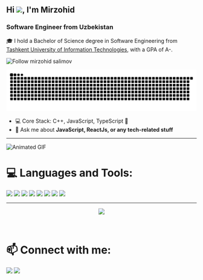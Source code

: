 <h2>Hi <img src="https://media.giphy.com/media/hvRJCLFzcasrR4ia7z/giphy.gif" width="25px">, I'm Mirzohid</h2>
<h3>Software Engineer from Uzbekistan</h3>
<p>🎓 I hold a Bachelor of Science degree in Software Engineering from <a href="https://tuit.uz/" target="_blank">Tashkent University of Information Technologies</a>, with a GPA of A-.</p>
<p>
    <img alt="Follow mirzohid salimov" src="https://img.shields.io/static/v1?label=Follow&message=mirzohid-salimov&style=for-the-badge&color=4A90E2&labelColor=222222" />
</p>

![Snake animation](https://github.com/Mirzohid22/Mirzohid22/blob/output/github-contribution-grid-snake.svg)
  
- 💻 Core Stack: C++, JavaScript, TypeScript 🖤
- 💬 Ask me about **JavaScript, ReactJs, or any tech-related stuff**
<hr>

![Animated GIF](https://github.com/Mirzohid22/Mirzohid22/assets/78687019/136617a7-d6e1-468a-98fe-f0d301411024)

<h1>💻 Languages and Tools:</h1>
<p>
  <img src="https://img.icons8.com/color/96/000000/html-5--v1.png"/>
  <img src="https://img.icons8.com/color/96/000000/css3.png"/>
  <img src="https://img.icons8.com/color/96/000000/javascript--v2.png"/>
  <img src="https://img.icons8.com/color/96/000000/typescript.png"/>
  <img src="https://img.icons8.com/office/96/000000/react.png"/>
  <img src="https://img.icons8.com/color/96/000000/redux.png"/>
  <img src="https://img.icons8.com/color/96/000000/nodejs.png"/>
  <img src="https://img.icons8.com/color/96/000000/mongodb.png"/>
</p>
<hr>
<p align="center"><a align="center"><img src="https://hits.seeyoufarm.com/api/count/incr/badge.svg?url=https%3A%2F%2Fgithub.com%2FMirzohid22%2FMirzohid22&count_bg=%2379C83D&title_bg=%23555555&icon=&icon_color=%23E7E7E7&title=views&edge_flat=false"/></a></p>
<br>
<h1> 📫 Connect with me: </h1>
<p>
<a href="https://t.me/smm2226contact" target="blank"><img src="https://img.icons8.com/doodle/48/000000/telegram-app.png"/></a>
<a href="mailto:smm2226fhp@gmail.com" target="blank"><img src="https://img.icons8.com/doodle/48/000000/gmail.png"/></a>
</p>

